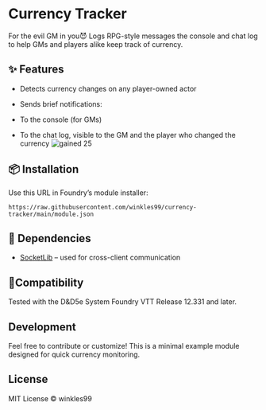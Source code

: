 # Currency Tracker 
For the evil GM in you😈
Logs RPG-style messages the console and  chat log to help GMs and players alike keep track of currency.

## ✨ Features
- Detects currency changes on any player-owned actor

- Sends brief notifications:

- To the console (for GMs)

- To the chat log, visible to the GM and the player who changed the currency
![gained 25](https://github.com/user-attachments/assets/c6a4026f-9e6d-4896-8ce9-f4ef51596235)

## 📦 Installation
Use this URL in Foundry’s module installer:
```
https://raw.githubusercontent.com/winkles99/currency-tracker/main/module.json
```




## 🔌 Dependencies
- [SocketLib](https://github.com/farling42/foundryvtt-socketlib) – used for cross-client communication


## 🧪Compatibility
Tested with the D&D5e System Foundry VTT Release 12.331 and later.

## Development
Feel free to contribute or customize! This is a minimal example module designed for quick currency monitoring.

## License
MIT License ©  winkles99

